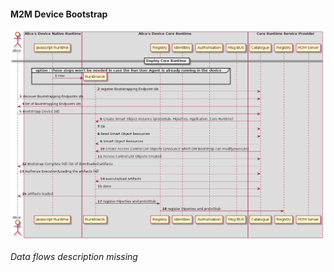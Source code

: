#### M2M Device Bootstrap

![Diagram](M2M_bootstrap_authentication.png)

*Data flows description missing*

